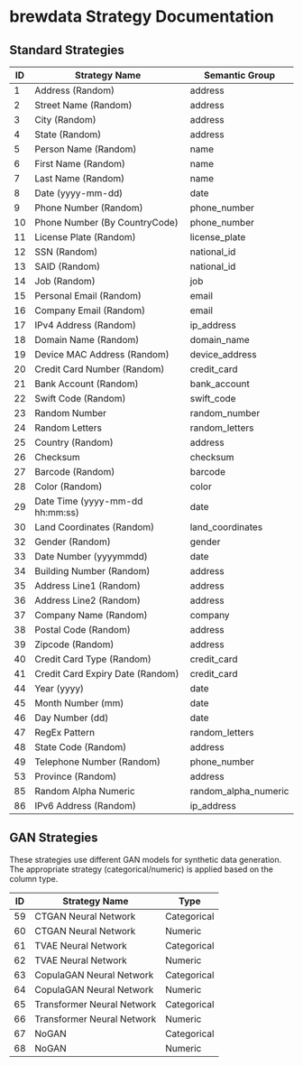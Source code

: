 # brewdata Strategy Documentation

## Standard Strategies

| ID | Strategy Name | Semantic Group |
|----|--------------|----------------|
| 1 | Address (Random) | address |
| 2 | Street Name (Random) | address |
| 3 | City (Random) | address |
| 4 | State (Random) | address |
| 5 | Person Name (Random) | name |
| 6 | First Name (Random) | name |
| 7 | Last Name (Random) | name |
| 8 | Date (yyyy-mm-dd) | date |
| 9 | Phone Number (Random) | phone_number |
| 10 | Phone Number (By CountryCode) | phone_number |
| 11 | License Plate (Random) | license_plate |
| 12 | SSN (Random) | national_id |
| 13 | SAID (Random) | national_id |
| 14 | Job (Random) | job |
| 15 | Personal Email (Random) | email |
| 16 | Company Email (Random) | email |
| 17 | IPv4 Address (Random) | ip_address |
| 18 | Domain Name (Random) | domain_name |
| 19 | Device MAC Address (Random) | device_address |
| 20 | Credit Card Number (Random) | credit_card |
| 21 | Bank Account (Random) | bank_account |
| 22 | Swift Code (Random) | swift_code |
| 23 | Random Number | random_number |
| 24 | Random Letters | random_letters |
| 25 | Country (Random) | address |
| 26 | Checksum | checksum |
| 27 | Barcode (Random) | barcode |
| 28 | Color (Random) | color |
| 29 | Date Time (yyyy-mm-dd hh:mm:ss) | date |
| 30 | Land Coordinates (Random) | land_coordinates |
| 32 | Gender (Random) | gender |
| 33 | Date Number (yyyymmdd) | date |
| 34 | Building Number (Random) | address |
| 35 | Address Line1 (Random) | address |
| 36 | Address Line2 (Random) | address |
| 37 | Company Name (Random) | company |
| 38 | Postal Code (Random) | address |
| 39 | Zipcode (Random) | address |
| 40 | Credit Card Type (Random) | credit_card |
| 41 | Credit Card Expiry Date (Random) | credit_card |
| 44 | Year (yyyy) | date |
| 45 | Month Number (mm) | date |
| 46 | Day Number (dd) | date |
| 47 | RegEx Pattern | random_letters |
| 48 | State Code (Random) | address |
| 49 | Telephone Number (Random) | phone_number |
| 53 | Province (Random) | address |
| 85 | Random Alpha Numeric | random_alpha_numeric |
| 86 | IPv6 Address (Random) | ip_address |

## GAN Strategies
These strategies use different GAN models for synthetic data generation. The appropriate strategy (categorical/numeric) is applied based on the column type.

| ID | Strategy Name | Type |
|----|--------------|------|
| 59 | CTGAN Neural Network | Categorical |
| 60 | CTGAN Neural Network | Numeric |
| 61 | TVAE Neural Network | Categorical |
| 62 | TVAE Neural Network | Numeric |
| 63 | CopulaGAN Neural Network | Categorical |
| 64 | CopulaGAN Neural Network | Numeric |
| 65 | Transformer Neural Network | Categorical |
| 66 | Transformer Neural Network | Numeric |
| 67 | NoGAN | Categorical |
| 68 | NoGAN | Numeric |



